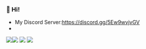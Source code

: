 ### 👋 Hi!
+ My Discord Server:https://discord.gg/5Ew9wvjvGV
+ 
<img src="https://github-readme-stats.vercel.app/api/top-langs/?username=nomu-3&layout=compact&langs_count=10&theme=dracula"><img src="http://github-readme-streak-stats.herokuapp.com?user=nomu-3&theme=dracula&hide_border=true">
<img src="https://github-readme-stats.vercel.app/api?username=nomu-3&show_icons=true&count_private=true&include_all_commits=true&theme=dracula">
<img src="https://github-profile-trophy.vercel.app/?username=nomu-3&theme=dracula">
